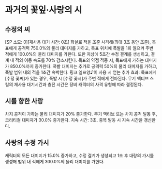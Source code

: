 # 과거의 꽃잎·사랑의 시

## 수정의 씨

[SP 소모: 0][재사용 대기 시간: 0초] 화살로 적을 조준 사격해(최대 3초 동안 조준), 목표에게 공격력 750.0%의 물리 대미지를 가하고, 목표 위치에 폭발을 1회 일으켜 주변 적에게 100.0%의 물리 대미지를 가한다. 또한 지상에 5초간 수정 결계를 생성하고, 결계 내 적의 이동 속도를 70% 감소시킨다. 목표의 약점 적중 시, 목표에게 가하는 대미지가 850.0%까지 증가한다. 폭발 대미지는 추가로 공격력 50%의 물리 대미지를 가하고, 폭발 범위 내의 적을 1초간 속박한다. 핑크 엘프양♪이 사용 시 얻는 추가 효과: 목표에게 [수정 꽃씨]가 있는 경우, 폭발 시 [수정 꽃시]가 주변 적에게 전파된다. 무기 액티브 스킬의 재사용 대기시간과 충전 시간은 장비 캐릭터의 사격 유형에 따라 결정된다.

## 시를 향한 사랑

차지 공격이 가하는 물리 대미지가 20% 증가한다.
무기 액티브 또는 차지 공격 발동 후, 크리티컬 대미지가 30.0% 증가한다. 지속 시간: 3초. 중복 발동 시 지속 시간을 갱신한다.

## 사랑의 수정 가시

캐릭터의 모든 대미지가 15.0% 증가하고, 수정 결계가 생성되고 1초 후 대량의 가시를 생성해 범위 내 적에게 300.0%의 물리 대미지를 가한다.
